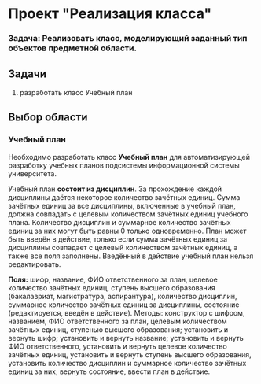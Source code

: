 # Проект "Реализация класса"
### Задача: Реализовать класс, моделирующий заданный тип объектов предметной области.

## Задачи
1. разработать класс Учебный план

## Выбор области
### Учебный план
Необходимо разработать класс **Учебный план** для автоматизирующей 
разработку учебных планов подсистемы информационной системы 
университета. 

Учебный план **состоит из дисциплин**. За прохождение каждой 
дисциплины даётся некоторое количество зачётных единиц. Сумма зачётных 
единиц за все дисциплины, включенные в учебный план, должна совпадать с 
целевым количеством зачётных единиц учебного плана. Количество 
дисциплин и суммарное количество зачётных единиц за них могут быть 
равны 0 только одновременно. План может быть введён в действие, только 
если сумма зачётных единиц за дисциплины совпадает с целевый 
количеством зачётных единиц, а также все поля заполнены. Введённый в 
действие учебный план нельзя редактировать.

**Поля:** шифр, название, ФИО ответственного за план, целевое количество 
зачётных единиц, ступень высшего образования (бакалавриат, магистратура, 
аспирантура), количество дисциплин, суммарное количество зачётных 
единиц за дисциплины, состояние (редактируется, введён в действие).
Методы: конструктор с шифром, названием, ФИО ответственного за план, 
целевым количеством зачётных единиц, ступенью высшего образования; 
установить и вернуть шифр; установить и вернуть название; установить и 
вернуть ФИО ответственного, установить и вернуть целевое количество 
зачётных единиц, установить и вернуть ступень высшего образования, 
установить количество дисциплин и суммарное количество зачётных единиц 
за них, вернуть состояние, ввести план в действие.
